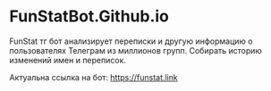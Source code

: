 # FunStatBot.Github.io
FunStat тг бот анализирует переписки и другую информацию о пользователях Телеграм из миллионов групп. Собирать историю изменений имен и переписок.

Актуальна ссылка на бот: https://funstat.link

